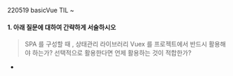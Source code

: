 220519 basicVue TIL ~



#### 1. 아래 질문에 대하여 간략하게 서술하시오

>  SPA 를 구성할 때 , 상태관리 라이브러리 Vuex 를 프로젝트에서 반드시 활용해야 하는가? 선택적으로 활용한다면 언제 활용하는 것이 적합한가?

* 

